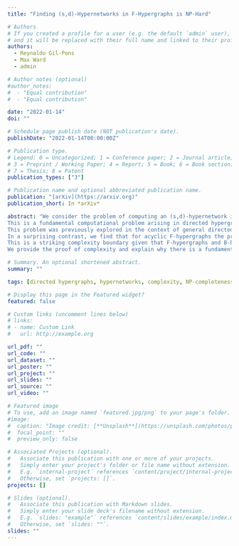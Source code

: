 ```yaml
---
title: "Finding (s,d)-Hypernetworks in F-Hypergraphs is NP-Hard"

# Authors
# If you created a profile for a user (e.g. the default `admin` user), write the username (folder name) here
# and it will be replaced with their full name and linked to their profile.
authors:
  - Reynaldo Gil-Pons
  - Max Ward
  - admin

# Author notes (optional)
#author_notes:
#  - "Equal contribution"
#  - "Equal contribution"

date: "2022-01-14"
doi: ""

# Schedule page publish date (NOT publication's date).
publishDate: "2022-01-14T00:00:00Z"

# Publication type.
# Legend: 0 = Uncategorized; 1 = Conference paper; 2 = Journal article;
# 3 = Preprint / Working Paper; 4 = Report; 5 = Book; 6 = Book section;
# 7 = Thesis; 8 = Patent
publication_types: ["3"]

# Publication name and optional abbreviated publication name.
publication: "[arXiv](https://arxiv.org)"
publication_short: In *arXiv*

abstract: "We consider the problem of computing an (s,d)-hypernetwork in an acyclic F-hypergraph.
This is a fundamental computational problem arising in directed hypergraphs, and is a foundational step in tackling problems of reachability and redundancy.
This problem was previously explored in the context of general directed hypergraphs (containing cycles), where it is NP-hard, and acyclic B-hypergraphs, where a linear time algorithm can be achieved.
In a surprising contrast, we find that for acyclic F-hypergraphs the problem is NP-hard, which also implies the problem is hard in BF-hypergraphs.
This is a striking complexity boundary given that F-hypergraphs and B-hypergraphs would at first seem to be symmetrical to one another.
We provide the proof of complexity and explain why there is a fundamental asymmetry between the two classes of directed hypergraphs."

# Summary. An optional shortened abstract.
summary: ""

tags: [directed hypergraphs, hypernetworks, complexity, NP-completeness]

# Display this page in the Featured widget?
featured: false

# Custom links (uncomment lines below)
# links:
# - name: Custom Link
#   url: http://example.org

url_pdf: ""
url_code: ""
url_dataset: ""
url_poster: ""
url_project: ""
url_slides: ""
url_source: ""
url_video: ""

# Featured image
# To use, add an image named `featured.jpg/png` to your page's folder.
#image:
#  caption: "Image credit: [**Unsplash**](https://unsplash.com/photos/pLCdAaMFLTE)"
#  focal_point: ""
#  preview_only: false

# Associated Projects (optional).
#   Associate this publication with one or more of your projects.
#   Simply enter your project's folder or file name without extension.
#   E.g. `internal-project` references `content/project/internal-project/index.md`.
#   Otherwise, set `projects: []`.
projects: []

# Slides (optional).
#   Associate this publication with Markdown slides.
#   Simply enter your slide deck's filename without extension.
#   E.g. `slides: "example"` references `content/slides/example/index.md`.
#   Otherwise, set `slides: ""`.
slides: ""
---
```


<!--
{{% callout note %}}
Click the _Cite_ button above to demo the feature to enable visitors to import publication metadata into their reference management software.
{{% /callout %}}

{{% callout note %}}
Create your slides in Markdown - click the _Slides_ button to check out the example.
{{% /callout %}}
-->

